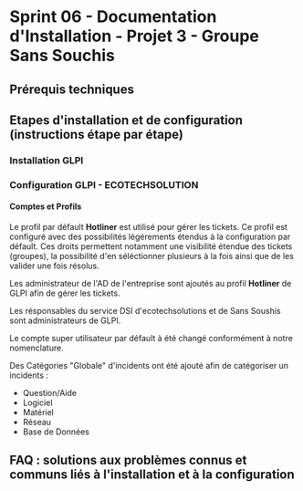 # Sprint 06 - Documentation d'Installation - Projet 3 - Groupe Sans Souchis

## Prérequis techniques

## Etapes d'installation et de configuration (instructions étape par étape)

### Installation GLPI

### Configuration GLPI - ECOTECHSOLUTION

#### Comptes et Profils
Le profil par défault __Hotliner__ est utilisé pour gérer les tickets. Ce profil est configuré avec des possibilités légérements étendus à la configuration par défault. Ces droits permettent notamment une visibilité étendue des tickets (groupes), la possibilité d'en séléctionner plusieurs à la fois ainsi que de les valider une fois résolus.

Les administrateur de l'AD de l'entreprise sont ajoutés au profil __Hotliner__ de GLPI afin de gérer les tickets.

Les résponsables du service DSI d'ecotechsolutions et de Sans Soushis sont administrateurs de GLPI.

Le compte super utilisateur par défault à été changé conformément à notre nomenclature.

Des Catégories "Globale" d'incidents ont été ajouté afin de catégoriser un incidents :
- Question/Aide
- Logiciel
- Matériel
- Réseau
- Base de Données


## FAQ : solutions aux problèmes connus et communs liés à l'installation et à la configuration
